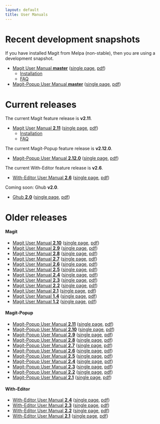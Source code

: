 ```yaml
---
layout: default
title: User Manuals
---
```


# Recent development snapshots

If you have installed Magit from Melpa (non-stable), then you are
using a development snapshot.

- [Magit User Manual **master**](/manual/magit)
  ([single page](/manual/magit.html),
  [pdf](/manual/magit.pdf))
  - [Installation](/manual/magit/Installation.html)
  - [FAQ](/manual/magit/FAQ.html)
- [Magit-Popup User Manual **master**](/manual/magit-popup)
  ([single page](/manual/magit-popup.html),
  [pdf](/manual/magit-popup.pdf))

# Current releases

The current Magit feature release is **v2.11**.

- [Magit User Manual **2.11**](/manual/2.11/magit)
  ([single page](/manual/2.11/magit.html),
  [pdf](/manual/2.11/magit.pdf))
  - [Installation](/manual/2.11/magit/Installation.html)
  - [FAQ](/manual/2.11/magit/FAQ.html)

The current Magit-Popup feature release is **v2.12.0**.

- [Magit-Popup User Manual **2.12.0**](/manual/2.12.0/magit-popup)
  ([single page](/manual/2.12.0/magit-popup.html),
  [pdf](/manual/2.12.0/magit-popup.pdf))

The current With-Editor feature release is **v2.6**.

- [With-Editor User Manual **2.6**](/manual/with-editor)
  ([single page](/manual/with-editor.html),
  [pdf](/manual/with-editor.pdf))

Coming soon: Ghub **v2.0**.

- [Ghub **2.0**](/manual/ghub)
  ([single page](/manual/ghub.html),
  [pdf](/manual/ghub.pdf))

# Older releases

#### Magit

- [Magit User Manual **2.10**](/manual/2.10/magit)
  ([single page](/manual/2.10/magit.html),
  [pdf](/manual/2.10/magit.pdf))
- [Magit User Manual **2.9**](/manual/2.9/magit)
  ([single page](/manual/2.9/magit.html),
  [pdf](/manual/2.9/magit.pdf))
- [Magit User Manual **2.8**](/manual/2.8/magit)
  ([single page](/manual/2.8/magit.html),
  [pdf](/manual/2.8/magit.pdf))
- [Magit User Manual **2.7**](/manual/2.7/magit)
  ([single page](/manual/2.7/magit.html),
  [pdf](/manual/2.7/magit.pdf))
- [Magit User Manual **2.6**](/manual/2.6/magit)
  ([single page](/manual/2.6/magit.html),
  [pdf](/manual/2.6/magit.pdf))
- [Magit User Manual **2.5**](/manual/2.5/magit)
  ([single page](/manual/2.5/magit.html),
  [pdf](/manual/2.5/magit.pdf))
- [Magit User Manual **2.4**](/manual/2.4/magit)
  ([single page](/manual/2.4/magit.html),
  [pdf](/manual/2.4/magit.pdf))
- [Magit User Manual **2.3**](/manual/2.3/magit)
  ([single page](/manual/2.3/magit.html),
  [pdf](/manual/2.3/magit.pdf))
- [Magit User Manual **2.2**](/manual/2.2/magit)
  ([single page](/manual/2.2/magit.html),
  [pdf](/manual/2.2/magit.pdf))
- [Magit User Manual **2.1**](/manual/2.1/magit)
  ([single page](/manual/2.1/magit.html),
  [pdf](/manual/2.1/magit.pdf))
- [Magit User Manual **1.4**](/manual/1.4/magit)
  ([single page](/manual/1.4/magit.html),
  [pdf](/manual/1.4/magit.pdf))
- [Magit User Manual **1.2**](/manual/1.2/magit)
  ([single page](/manual/1.2/magit.html),
  [pdf](/manual/1.2/magit.pdf))

#### Magit-Popup

- [Magit-Popup User Manual **2.11**](/manual/2.11/magit-popup)
  ([single page](/manual/2.11/magit-popup.html),
  [pdf](/manual/2.11/magit-popup.pdf))
- [Magit-Popup User Manual **2.10**](/manual/2.10/magit-popup)
  ([single page](/manual/2.10/magit-popup.html),
  [pdf](/manual/2.10/magit-popup.pdf))
- [Magit-Popup User Manual **2.9**](/manual/2.9/magit-popup)
  ([single page](/manual/2.9/magit-popup.html),
  [pdf](/manual/2.9/magit-popup.pdf))
- [Magit-Popup User Manual **2.8**](/manual/2.8/magit-popup)
  ([single page](/manual/2.8/magit-popup.html),
  [pdf](/manual/2.8/magit-popup.pdf))
- [Magit-Popup User Manual **2.7**](/manual/2.7/magit-popup)
  ([single page](/manual/2.7/magit-popup.html),
  [pdf](/manual/2.7/magit-popup.pdf))
- [Magit-Popup User Manual **2.6**](/manual/2.6/magit-popup)
  ([single page](/manual/2.6/magit-popup.html),
  [pdf](/manual/2.6/magit-popup.pdf))
- [Magit-Popup User Manual **2.5**](/manual/2.5/magit-popup)
  ([single page](/manual/2.5/magit-popup.html),
  [pdf](/manual/2.5/magit-popup.pdf))
- [Magit-Popup User Manual **2.4**](/manual/2.4/magit-popup)
  ([single page](/manual/2.4/magit-popup.html),
  [pdf](/manual/2.4/magit-popup.pdf))
- [Magit-Popup User Manual **2.3**](/manual/2.3/magit-popup)
  ([single page](/manual/2.3/magit-popup.html),
  [pdf](/manual/2.3/magit-popup.pdf))
- [Magit-Popup User Manual **2.2**](/manual/2.2/magit-popup)
  ([single page](/manual/2.2/magit-popup.html),
  [pdf](/manual/2.2/magit-popup.pdf))
- [Magit-Popup User Manual **2.1**](/manual/2.1/magit-popup)
  ([single page](/manual/2.1/magit-popup.html),
  [pdf](/manual/2.1/magit-popup.pdf))

#### With-Editor

- [With-Editor User Manual **2.4**](/manual/2.4/with-editor)
  ([single page](/manual/2.4/with-editor.html),
  [pdf](/manual/2.4/with-editor.pdf))
- [With-Editor User Manual **2.3**](/manual/2.3/with-editor)
  ([single page](/manual/2.3/with-editor.html),
  [pdf](/manual/2.3/with-editor.pdf))
- [With-Editor User Manual **2.2**](/manual/2.2/with-editor)
  ([single page](/manual/2.2/with-editor.html),
  [pdf](/manual/2.2/with-editor.pdf))
- [With-Editor User Manual **2.1**](/manual/2.1/with-editor)
  ([single page](/manual/2.1/with-editor.html),
  [pdf](/manual/2.1/with-editor.pdf))
